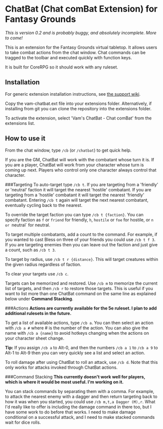 ChatBat (Chat comBat Extension) for Fantasy Grounds
===================================================

_This is version 0.2 and is probably buggy, and absolutely incomplete. More to come!_

This is an extension for the Fantasy Grounds virtual tabletop. It allows users to take combat actions from the chat window. Chat commands can be tragged to the toolbar and executed quickly with function keys.

It is built for CoreRPG so it should work with any ruleset.

Installation
------------
For generic extension installation instructions, see
[the support wiki](https://www.fantasygrounds.com/wiki/index.php/Data_Files_Overview#Extensions).

Copy the vam-chatbat.ext file into your extensions folder. Alternatively, if installing from git you can clone the repository into the extensions folder.

To activate the extension, select 'Vam's ChatBat - Chat comBat' from the extensions list.

How to use it
-------------
From the chat window, type `/cb` (or `/chatbat`) to get quick help.

If you are the GM, ChatBat will work with the combatant whose turn it is. If you are a player, ChatBat will work from your character whose turn is coming up next. Players who control only one character always control that character.

###Targeting
To auto-target type `/cb t`. If you are targeting from a 'friendly' or 'neutral' faction it will target the nearest 'hostile' combatant. If you are targeting from a 'hostile' combatant it will target the nearest 'friendly' combatant. Entering `/cb t` again will target the next nearest combatant, eventually cycling back to the nearest.

To override the target faction you can type `/cb t {faction}`. You can specify faction as `f` or `friend` for friendly, `h`, `hostile` or `foe` for hostile, or `n or `neutral` for neutral.

To target multiple combatants, add a count to the command. For example, if you wanted to cast Bless on three of your friends you could use `/cb t f 3`. If you are targeting enemies then you can leave out the faction and just give a count, such as `/cb t 3`.

To target by radius, use `/cb t r {distance}`. This will target creatures within the given radius regardless of faction. 

To clear your targets use `/cb c`.

Targets can be memorized and restored. Use `/cb m` to memorize the current list of targets, and then `/cb r` to restore those targets. This is useful if you want to list more than one ChatBat command on the same line as explained below under **Command Stacking**.

###Actions
**Actions are currently available for the 5e ruleset. I plan to add additional rulesets in the future.**

To get a list of available actions, type `/cb a`. You can then select an action with `/cb a #` where # is the number of the action. You can also give the name with `/cb a {name}` to avoid hotkeys changing when the actions on your character sheet change.

**Tip:** If you assign `/cb a` to Alt-0, and then the numbers `/cb a 1` to `/cb a 9` to Alt-1 to Alt-9 then you can very quickly see a list and select an action.

To roll damage after using ChatBat to roll an attack, use `/cb d`. Note that this only works for attacks invoked through ChatBat actions.

###Command Stacking
**This currently doesn't work well for players, which is where it would be most useful. I'm working on it.**

You can stack commands by separating them with a comma. For example, to attack the nearest enemy with a dagger and then return targeting back to how it was when you started, you could use `/cb m,t,a Dagger (M),r`. What I'd really like to offer is including the damage command in there too, but I have some work to do before that works. I need to make damage conditional on a successful attack, and I need to make stacked commands wait for dice rolls.

